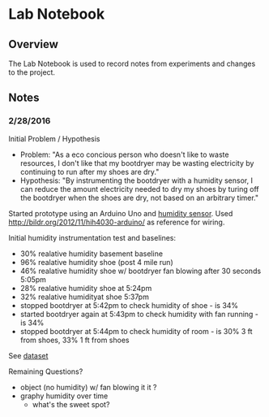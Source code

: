 # Lab Notebook

## Overview

The Lab Notebook is used to record notes from experiments and changes to the project.

## Notes

### 2/28/2016

Initial Problem / Hypothesis
* Problem: "As a eco concious person who doesn't like to waste resources, I don't like that my bootdryer may be wasting electricity by continuing to run after my shoes are dry."
* Hypothesis: "By instrumenting the bootdryer with a humidity sensor, I can reduce the amount electricity needed to dry my shoes by turing off the bootdryer when the shoes are dry, not based on an arbitrary timer."

Started prototype using an Arduino Uno and [humidity sensor](https://www.sparkfun.com/products/9569).  Used http://bildr.org/2012/11/hih4030-arduino/ as reference for wiring.

Initial humidity instrumentation test and baselines:
* 30% realative humidity basement baseline
* 96% realative humidity shoe (post 4 mile run)
* 46% realative humidity shoe w/ bootdryer fan blowing after 30 seconds 5:05pm
* 28% realative humidity shoe at 5:24pm
* 32% realative humidityat shoe 5:37pm
* stopped bootdryer at 5:42pm to check humidity of shoe - is 34%
* started bootdryer again at 5:43pm to check humidity with fan running - is 34%
* stopped bootdryer at 5:44pm to check humidity of room - is 30% 3 ft from shoes, 33% 1 ft from shoes

See [dataset](dateset_20160228_humidity.csv)

Remaining Questions?
* object (no humidity) w/ fan blowing it it ?
* graphy humidity over time
  * what's the sweet spot?


